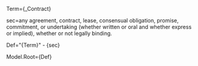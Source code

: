 Term={_Contract}

sec=any agreement, contract, lease, consensual obligation, promise, commitment, or undertaking (whether written or oral and whether express or implied), whether or not legally binding.

Def="{Term}" - {sec}

Model.Root={Def}

